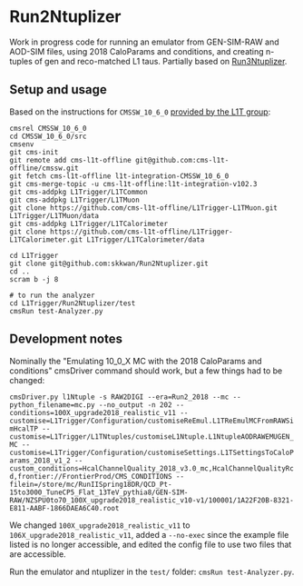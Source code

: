 # Run2Ntuplizer

Work in progress code for running an emulator from GEN-SIM-RAW and AOD-SIM files, using 2018 CaloParams and conditions, and creating 
n-tuples of gen and reco-matched L1 taus. Partially based on [Run3Ntuplizer](https://github.com/isobelojalvo/Run3Ntuplizer/tree/2020_Apr_5-boosted).

## Setup and usage
Based on the instructions for `CMSSW_10_6_0` [provided by the L1T group](https://twiki.cern.ch/twiki/bin/view/CMSPublic/SWGuideL1TStage2Instructions):

```
cmsrel CMSSW_10_6_0
cd CMSSW_10_6_0/src
cmsenv
git cms-init
git remote add cms-l1t-offline git@github.com:cms-l1t-offline/cmssw.git
git fetch cms-l1t-offline l1t-integration-CMSSW_10_6_0
git cms-merge-topic -u cms-l1t-offline:l1t-integration-v102.3
git cms-addpkg L1Trigger/L1TCommon
git cms-addpkg L1Trigger/L1TMuon
git clone https://github.com/cms-l1t-offline/L1Trigger-L1TMuon.git L1Trigger/L1TMuon/data
git cms-addpkg L1Trigger/L1TCalorimeter
git clone https://github.com/cms-l1t-offline/L1Trigger-L1TCalorimeter.git L1Trigger/L1TCalorimeter/data

cd L1Trigger
git clone git@github.com:skkwan/Run2Ntuplizer.git
cd ..
scram b -j 8

# to run the analyzer
cd L1Trigger/Run2Ntuplizer/test
cmsRun test-Analyzer.py 
```


## Development notes
Nominally the "Emulating 10_0_X MC with the 2018 CaloParams and conditions" cmsDriver command should work, but a few things 
had to be changed:

```cmsDriver.py l1Ntuple -s RAW2DIGI --era=Run2_2018 --mc --python_filename=mc.py --no_output -n 202 --conditions=100X_upgrade2018_realistic_v11 --customise=L1Trigger/Configuration/customiseReEmul.L1TReEmulMCFromRAWSimHcalTP --customise=L1Trigger/L1TNtuples/customiseL1Ntuple.L1NtupleAODRAWEMUGEN_MC --customise=L1Trigger/Configuration/customiseSettings.L1TSettingsToCaloParams_2018_v1_2 --custom_conditions=HcalChannelQuality_2018_v3.0_mc,HcalChannelQualityRcd,frontier://FrontierProd/CMS_CONDITIONS --filein=/store/mc/RunIISpring18DR/QCD_Pt-15to3000_TuneCP5_Flat_13TeV_pythia8/GEN-SIM-RAW/NZSPU0to70_100X_upgrade2018_realistic_v10-v1/100001/1A22F20B-8321-E811-AABF-1866DAEA6C40.root```

We changed `100X_upgrade2018_realistic_v11` to `106X_upgrade2018_realistic_v11`, added a `--no-exec` since the example file listed
is no longer accessible, and edited the config file to use two files that are accessible.

Run the emulator and ntuplizer in the `test/` folder: `cmsRun test-Analyzer.py`.
